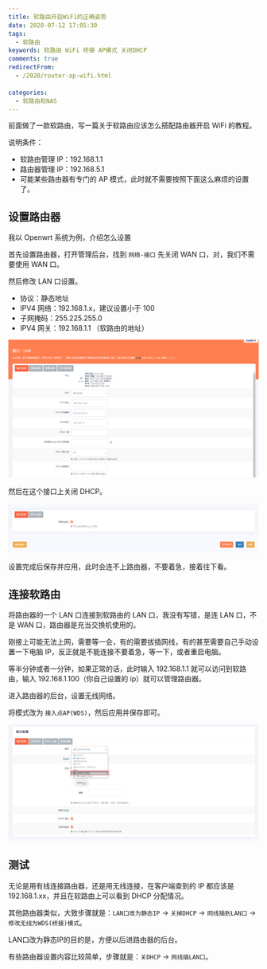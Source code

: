 ```yaml
---
title: 软路由开启WiFi的正确姿势
date: 2020-07-12 17:05:30
tags: 
  - 软路由
keywords: 软路由 WiFi 桥接 AP模式 关闭DHCP
comments: true
redirectFrom:
  - /2020/router-ap-wifi.html

categories: 
  - 软路由和NAS
---
```


前面做了一款软路由，写一篇关于软路由应该怎么搭配路由器开启 WiFi 的教程。

<!-- more -->

说明条件：

- 软路由管理 IP：192.168.1.1
- 路由器管理 IP：192.168.5.1
- 可能某些路由器有专门的 AP 模式，此时就不需要按照下面这么麻烦的设置了。

## 设置路由器

我以 Openwrt 系统为例，介绍怎么设置

首先设置路由器，打开管理后台，找到 `网络-接口` 先关闭 WAN 口，对，我们不需要使用 WAN 口。

然后修改 LAN 口设置。

- 协议：静态地址
- IPV4 网络：192.168.1.x，建议设置小于 100
- 子网掩码：255.225.255.0
- IPV4 网关：192.168.1.1 （软路由的地址）

![](./img/Snipaste_2020-07-12_16-55-06.png)

然后在这个接口上关闭 DHCP。

![](./img/Snipaste_2020-07-12_16-55-17.png)

设置完成后保存并应用，此时会连不上路由器，不要着急，接着往下看。

## 连接软路由

将路由器的一个 LAN 口连接到软路由的 LAN 口，我没有写错，是连 LAN 口，不是 WAN 口，路由器是充当交换机使用的。

刚接上可能无法上网，需要等一会，有的需要拔插网线，有的甚至需要自己手动设置一下电脑 IP，反正就是不能连接不要着急，等一下，或者重启电脑。

等半分钟或者一分钟，如果正常的话，此时输入 192.168.1.1 就可以访问到软路由，输入 192.168.1.100（你自己设置的 ip）就可以管理路由器。

进入路由器的后台，设置无线网络。

将模式改为 `接入点AP(WDS)`，然后应用并保存即可。

![](./img/Snipaste_2020-07-12_17-02-48.png)

## 测试

无论是用有线连接路由器，还是用无线连接，在客户端查到的 IP 都应该是 192.168.1.xx，并且在软路由上可以看到 DHCP 分配情况。

其他路由器类似，大致步骤就是：`LAN口改为静态IP` -> `关掉DHCP` -> `网线插到LAN口` -> `修改无线为WDS(桥接)模式`。

LAN口改为静态IP的目的是，方便以后进路由器的后台。

有些路由器设置内容比较简单，步骤就是：`关DHCP` -> `网线插LAN口`。
